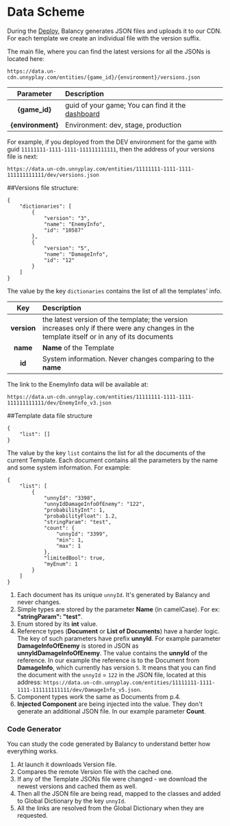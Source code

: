 # Data Scheme


During the [Deploy](/data_editor/deploy/), Balancy generates JSON files and uploads it to our CDN. For each template we create an individual file with the version suffix.

The main file, where you can find the latest versions for all the JSONs is located here:

    https://data.un-cdn.unnyplay.com/entities/{game_id}/{environment}/versions.json
   
| Parameter          | Description
| :---------------: | :----------------------------------------------------------------------------- |
|**{game_id}**      | guid of your game; You can find it the [dashboard](https://balancy.dev/dashboard) |
|**{environment}**  | Environment: dev, stage, production                                              |


For example, if you deployed from the DEV environment for the game with guid `11111111-1111-1111-111111111111`, then the address of your versions file is next:

    https://data.un-cdn.unnyplay.com/entities/11111111-1111-1111-111111111111/dev/versions.json

##Versions file structure:

    {
        "dictionaries": [
            {
                "version": "3",
                "name": "EnemyInfo",
                "id": "10587"
            },
            {
                "version": "5",
                "name": "DamageInfo",
                "id": "12"
            }
        ]
    }

The value by the key `dictionaries` contains the list of all the templates' info.

Key         | Description
:---------------:|:-----
**version**      | the latest version of the template; the version increases only if there were any changes in the template itself or in any of its documents
**name**         | **Name** of the Template
**id**           | System information. Never changes comparing to the **name**

The link to the EnemyInfo data will be available at:

    https://data.un-cdn.unnyplay.com/entities/11111111-1111-1111-111111111111/dev/EnemyInfo_v3.json

##Template data file structure

    {
        "list": []
    }

The value by the key `list` contains the list for all the documents of the current Template. Each document contains all the parameters by the name and some system information. For example:

    {
        "list": [
            {
                "unnyId": "3398",
                "unnyIdDamageInfoOfEnemy": "122",
                "probabilityInt": 1,
                "probabilityFloat": 1.2,
                "stringParam": "test",
                "count": {
                    "unnyId": "3399",
                    "min": 1,
                    "max": 1
                },
                "limitedBool": true,
                "myEnum": 1
            }
        ]
    }

1. Each document has its unique `unnyId`. It's generated by Balancy and never changes.
2. Simple types are stored by the parameter **Name** (in camelCase). For ex: **"stringParam": "test"**.
3. Enum stored by its **int** value.
4. Reference types (**Document** or **List of Documents**) have a harder logic. The key of such parameters have prefix **unnyId**. For example parameter **DamageInfoOfEnemy** is stored in JSON as **unnyIdDamageInfoOfEnemy**. The value contains the **unnyId** of the reference. In our example the reference is to the Document from **DamageInfo**, which currently has version `5`. It means that you can find the document with the `unnyId` = `122` in the JSON file, located at this address: `https://data.un-cdn.unnyplay.com/entities/11111111-1111-1111-111111111111/dev/DamageInfo_v5.json`.
5. Component types work the same as Documents from p.4.
6. **Injected Component** are being injected into the value. They don't generate an additional JSON file. In our example parameter **Count**.


### Code Generator
You can study the code generated by Balancy to understand better how everything works.

1. At launch it downloads Version file.
2. Compares the remote Version file with the cached one.
3. If any of the Template JSONs file were changed - we download the newest versions and cached them as well.
4. Then all the JSON file are being read, mapped to the classes and added to Global Dictionary by the key `unnyId`.
5. All the links are resolved from the Global Dictionary when they are requested. 
